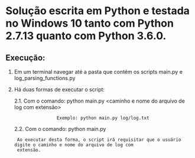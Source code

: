 # Solução escrita em Python e testada no Windows 10 tanto com Python 2.7.13 quanto com Python 3.6.0.

## Execução:

1. Em um terminal navegar até a pasta que contém os scripts main.py e log_parsing_functions.py

2. Há duas formas de executar o script:

   2.1. Com o comando: python main.py <caminho e nome do arquivo de log com extensão>

                       Exemplo: python main.py log/log.txt

   2.2. Com o comando: python main.py

        Ao executar desta forma, o script irá requisitar que o usuário digite o caminho e nome do arquivo de log com 
        extensão.
